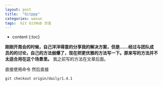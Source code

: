 ```yaml
---
layout: post
title:  "Gitppp"
categories: waxun
tags:  Git GitHub 分支
---
```


* content
{:toc}

**刚刚开周会的时候，自己洋洋得意的分享我的解决方案，但是……经过与团队成员的的讨论，自己的方法弱爆了，现在把更优雅的方法写一下。原来写的方法并不太适合用在这个场景里。** 我之前写的方法在文章后面。

直接使用命令
然后直接

```
git checkout origin/daily/1.4.1
```